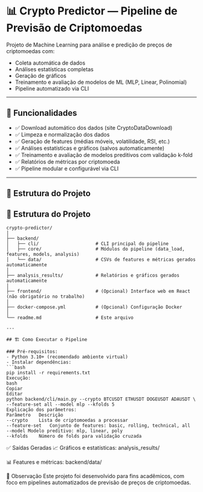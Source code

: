 # 📊 Crypto Predictor — Pipeline de Previsão de Criptomoedas

Projeto de Machine Learning para análise e predição de preços de criptomoedas com:
- Coleta automática de dados
- Análises estatísticas completas
- Geração de gráficos
- Treinamento e avaliação de modelos de ML (MLP, Linear, Polinomial)
- Pipeline automatizado via CLI

---

## 🚀 Funcionalidades

- ✅ Download automático dos dados (site CryptoDataDownload)
- ✅ Limpeza e normalização dos dados
- ✅ Geração de features (médias móveis, volatilidade, RSI, etc.)
- ✅ Análises estatísticas e gráficos (salvos automaticamente)
- ✅ Treinamento e avaliação de modelos preditivos com validação k-fold
- ✅ Relatórios de métricas por criptomoeda
- ✅ Pipeline modular e configurável via CLI

---

## 📂 Estrutura do Projeto

## 📂 Estrutura do Projeto

```plaintext
crypto-predictor/
│
├── backend/
│   ├── cli/                     # CLI principal do pipeline
│   ├── core/                    # Módulos do pipeline (data_load, features, models, analysis)
│   └── data/                    # CSVs de features e métricas gerados automaticamente
│
├── analysis_results/            # Relatórios e gráficos gerados automaticamente
│
├── frontend/                    # (Opcional) Interface web em React (não obrigatório no trabalho)
│
├── docker-compose.yml           # (Opcional) Configuração Docker
│
└── readme.md                    # Este arquivo

---

## 🏗️ Como Executar o Pipeline

### Pré-requisitos:
- Python 3.10+ (recomendado ambiente virtual)
- Instalar dependências:
```bash
pip install -r requirements.txt
Execução:
bash
Copiar
Editar
python backend/cli/main.py --crypto BTCUSDT ETHUSDT DOGEUSDT ADAUSDT \
--feature-set all --model mlp --kfolds 5
Explicação dos parâmetros:
Parâmetro	Descrição
--crypto	Lista de criptomoedas a processar
--feature-set	Conjunto de features: basic, rolling, technical, all
--model	Modelo preditivo: mlp, linear, poly
--kfolds	Número de folds para validação cruzada
```

✅ Saídas Geradas
📈 Gráficos e estatísticas: analysis_results/

📊 Features e métricas: backend/data/

📝 Observação
Este projeto foi desenvolvido para fins acadêmicos, com foco em pipelines automatizados de previsão de preços de criptomoedas.